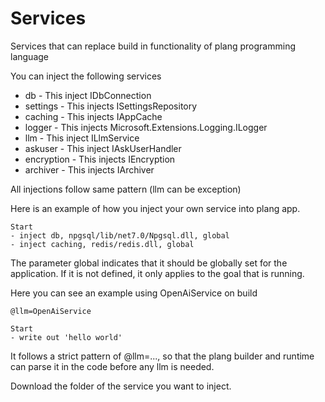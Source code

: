 # Services
Services that can replace build in functionality of plang programming language

You can inject the following services
- db - This inject IDbConnection
- settings - This injects ISettingsRepository
- caching - This injects IAppCache
- logger - This injects Microsoft.Extensions.Logging.ILogger
- llm - This inject ILlmService
- askuser - This inject IAskUserHandler
- encryption - This injects IEncryption
- archiver - This injects IArchiver

All injections follow same pattern (llm can be exception)

Here is an example of how you inject your own service into plang app.

```plang
Start
- inject db, npgsql/lib/net7.0/Npgsql.dll, global
- inject caching, redis/redis.dll, global
```
The parameter global indicates that it should be globally set for the application. If it is not defined, it only applies to the goal that is running.

Here you can see an example using OpenAiService on build

```plang
@llm=OpenAiService

Start
- write out 'hello world'
```
It follows a strict pattern of @llm=..., so that the plang builder and runtime can parse it in the code before any llm is needed.

Download the folder of the service you want to inject.

